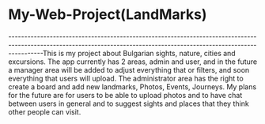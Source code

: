 # My-Web-Project(LandMarks)

-----------------------------------------------------------------------------------------------------------------------------------------------------------------------This is my project about Bulgarian sights, nature, cities and excursions.
The app currently has 2 areas, admin and user, and in the future a manager area will 
be added to adjust everything that or filters, and soon everything that users will upload.
The administrator area has the right to create a board and add new landmarks, Photos, Events, Journeys.
My plans for the future are for users to be able to upload photos and to have chat between users in general and to suggest sights and places that they think other people can visit.
